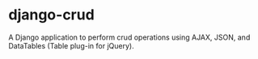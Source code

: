 # django-crud
A Django application to perform crud operations using AJAX, JSON, and DataTables (Table plug-in for jQuery).
